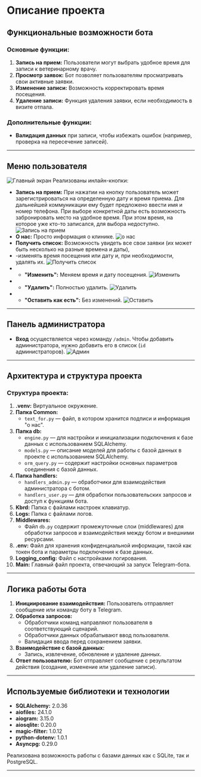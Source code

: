 # Описание проекта

## Функциональные возможности бота

### Основные функции:
1. **Запись на прием:** Пользователи могут выбрать удобное время для записи к ветеринарному врачу.
2. **Просмотр заявок:** Бот позволяет пользователям просматривать свои активные заявки.
3. **Изменение записи:** Возможность корректировать время посещения.
4. **Удаление записи:** Функция удаления заявки, если необходимость в визите отпала.

### Дополнительные функции:
- **Валидация данных** при записи, чтобы избежать ошибок (например, проверка на пересечение записей).

---

## Меню пользователя
 ![Главный экран](image/1.png)
Реализованы инлайн-кнопки:
- **Запись на прием:** При нажатии на кнопку пользователь может зарегистрироваться на определенную дату и время приема. Для дальнейшей коммуникации ему будет предложено ввести имя и номер телефона. При выборе конкретной даты есть возможность забронировать место на удобное время. При этом время, на которое уже кто-то записался, для выбора недоступно.
   ![Запись на прием](image/recording.png)
- **О нас:** Просто информация о клинике.
   ![о нас](image/about.png)
- **Получить список:** Возможность увидеть все свои заявки (их может быть несколько на разные времена и даты), 
- -изменять время посещения или дату и, при необходимости, удалять их.
   ![Получить список](image/list.png)
- - **"Изменить":** Меняем время и дату посещения.
   ![Изменить](image/change.png)
- - **"Удалить":** Полностью удалить.
   ![Удалить](image/delete.png)
- - **"Оставить как есть":** Без изменений.
   ![Оставить](image/img.png)
---

## Панель администратора

- **Вход** осуществляется через команду `/admin`. Чтобы добавить администратора, нужно добавить его в список (`id` администраторов).
   ![Админ](image/admin.png)
---

## Архитектура и структура проекта

### Структура проекта:
1. **.venv:** Виртуальное окружение.
2. **Папка Common:**
   - `text_for.py` — файл, в котором хранится подписи и информация "о нас".
3. **Папка db:**
   - `engine.py` — для настройки и инициализации подключения к базе данных с использованием SQLAlchemy.
   - `models.py` — описание моделей для работы с базой данных в проекте с использованием SQLAlchemy.
   - `orm_query.py` — содержит настройки основных параметров соединения с базой данных.
4. **Папка handlers:**
   - `handlers_admin.py` — обработчики для взаимодействия администратора с ботом.
   - `handlers_user.py` — для обработки пользовательских запросов и доступ к функциям бота.
5. **Kbrd:** Папка с файлами настроек клавиатур.
6. **Logs:** Папка с файлами логов.
7. **Middlewares:**
   - Файл `db.py` содержит промежуточные слои (middlewares) для обработки запросов и взаимодействия между ботом и внешними ресурсами.
8. **.env:** Файл для хранения конфиденциальной информации, такой как токен бота и параметры подключения к базе данных.
9. **Logging_config:** Файл с настройками логирования.
10. **Main:** Главный файл проекта, отвечающий за запуск Telegram-бота.

---

## Логика работы бота

1. **Инициирование взаимодействия:** Пользователь отправляет сообщение или команду боту в Telegram.
2. **Обработка запросов:**
   - Обработчики команд направляют пользователя в соответствующий сценарий.
   - Обработчики данных обрабатывают ввод пользователя.
   - Валидация ввода перед сохранением заявки.
3. **Взаимодействие с базой данных:**
   - Запись, извлечение, обновление и удаление данных.
4. **Ответ пользователю:** Бот отправляет сообщение с результатом действия (создание, изменение или удаление записи).

---

## Используемые библиотеки и технологии

- **SQLAlchemy:** 2.0.36
- **aiofiles:** 24.1.0
- **aiogram:** 3.15.0
- **aiosqlite:** 0.20.0
- **magic-filter:** 1.0.12
- **python-dotenv:** 1.0.1
- **Asyncpg:** 0.29.0

Реализована возможность работы с базами данных как с SQLite, так и PostgreSQL.

---
